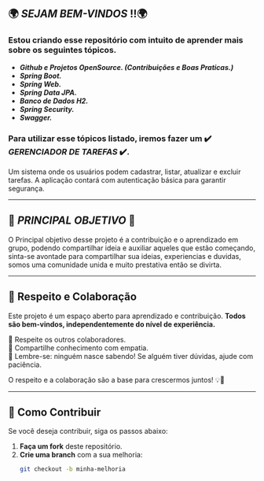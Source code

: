 ## 🌍 _SEJAM BEM-VINDOS_ !!🌍

### Estou criando esse repositório com intuito de aprender mais sobre os seguintes tópicos.

+ ***Github e Projetos OpenSource. (Contribuições e Boas Praticas.)***
+ ***Spring Boot.***
+ ***Spring Web.***
+ ***Spring Data JPA.***
+ ***Banco de Dados H2.***
+ ***Spring Security.***
+ ***Swagger.***

### Para utilizar esse tópicos listado, iremos fazer um  **✔️** *__GERENCIADOR DE TAREFAS__* **✔️**.
Um sistema onde os usuários podem cadastrar, listar, atualizar e excluir tarefas. A aplicação contará com autenticação básica para garantir segurança.

---

## 🎯 _PRINCIPAL OBJETIVO_ 🎯

O Principal objetivo desse projeto é a contribuição e o aprendizado em grupo, podendo compartilhar ideia e auxiliar aqueles que estão começando, sinta-se avontade para compartilhar sua ideias,
experiencias e duvidas, somos uma comunidade unida e muito prestativa então se divirta.

---

## 📌 Respeito e Colaboração  

Este projeto é um espaço aberto para aprendizado e contribuição. **Todos são bem-vindos, independentemente do nível de experiência.**  

🔹 Respeite os outros colaboradores.  
🔹 Compartilhe conhecimento com empatia.  
🔹 Lembre-se: ninguém nasce sabendo! Se alguém tiver dúvidas, ajude com paciência.  

O respeito e a colaboração são a base para crescermos juntos! 💡💪  

---

## 🤝 Como Contribuir  

Se você deseja contribuir, siga os passos abaixo:  

1. **Faça um fork** deste repositório.  
2. **Crie uma branch** com a sua melhoria:  
   ```bash
   git checkout -b minha-melhoria


